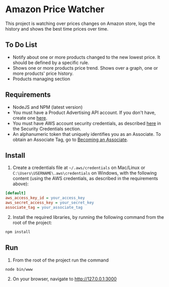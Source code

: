 Amazon Price Watcher
====================
This project is watching over prices changes on Amazon store, logs the history and shows the best time prices over time.

To Do List
----------
* Notify about one or more products changed to the new lowest price. It should be defined by a specific rule.
* Shows one or more products price trend. Shows over a graph, one or more products' price history.
* Products managing section

Requirements
------------
* NodeJS and NPM (latest version)
* You must have a Product Advertising API account. If you don't have, create one [here](https://affiliate-program.amazon.com/gp/flex/advertising/api/sign-in.html).
* You must have AWS account security credentials, as described [here](https://affiliate-program.amazon.com/gp/advertising/api/detail/your-account.html) in the Security Credentials section.
* An alphanumeric token that uniquely identifies you as an Associate. To obtain an Associate Tag, go to [Becoming an Associate](http://docs.aws.amazon.com/AWSECommerceService/latest/DG/becomingAssociate.html).

Install
-------
1. Create a credentials file at `~/.aws/credentials` on Mac/Linux or `C:\Users\USERNAME\.aws\credentials` on Windows, with the following content (using the AWS credentials, as described in the requirements above):
```ini
[default]
aws_access_key_id = your_access_key
aws_secret_access_key = your_secret_key
associate_tag = your_associate_tag
```
2. Install the required libraries, by running the following command from the root of the project:
```bash
npm install 
```

Run
---
1. From the root of the project run the command
```bash
node bin/www
```
2. On your browser, navigate to http://127.0.0.1:3000